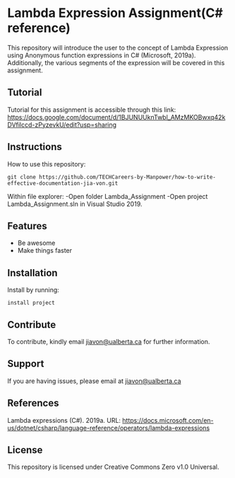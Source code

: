 Lambda Expression Assignment(C# reference)
========
This repository will introduce the user to the concept of Lambda Expression using Anonymous function expressions in C# (Microsoft, 2019a).
Additionally, the various segments of the expression will be covered in this assignment. 

Tutorial
--------
Tutorial for this assignment is accessible through this link: https://docs.google.com/document/d/1BJUNUUknTwbl_AMzMKOBwxq42kDVfilccd-zPyzevkU/edit?usp=sharing

Instructions
--------
How to use this repository:

    git clone https://github.com/TECHCareers-by-Manpower/how-to-write-effective-documentation-jia-von.git

Within file explorer:
-Open folder Lambda_Assignment
-Open project Lambda_Assignment.sln in Visual Studio 2019.


Features
--------

- Be awesome
- Make things faster

Installation
------------

Install  by running:

    install project

Contribute
----------

To contribute, kindly email jiavon@ualberta.ca for further information. 

Support
-------

If you are having issues, please email at jiavon@ualberta.ca

References
-------

Lambda expressions (C#). 2019a. URL: https://docs.microsoft.com/en-us/dotnet/csharp/language-reference/operators/lambda-expressions

License
-------

This repository is licensed under Creative Commons Zero v1.0 Universal. 